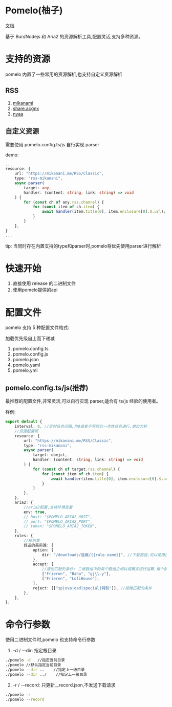 # Pomelo(柚子)

[文档](https://pomelo.pages.dev/)

基于 Bun/Nodejs 和 Aria2 的资源解析工具,配置灵活,支持多种资源。

# 支持的资源

pomelo 内置了一些常用的资源解析,也支持自定义资源解析

## RSS

1. [mikanami](https://mikanani.me/)
2. [share.acgnx](https://share.acgnx.se/)
3. [nyaa](https://nyaa.si/)

## 自定义资源

需要使用 pomelo.config.ts/js 自行实现 parser

demo:

```ts
...
resource: {
    url: "https://mikanani.me/RSS/Classic",
    type: "rss-mikanani",
    async parser(
        target: any,
        handler: (content: string, link: string) => void
    ) {
        for (const ch of any.rss.channel) {
            for (const item of ch.item) {
                await handler(item.title[0], item.enclosure[0].$.url);
            }
        }
    },
}
...
```

tip: 当同时存在内置支持的type和parser时,pomelo将优先使用parser进行解析

# 快速开始

1. 直接使用 release 的二进制文件
2. 使用pomelo提供的api

# 配置文件

pomelo 支持 5 种配置文件格式:

加载优先级自上而下递减

1. pomelo.config.ts
2. pomelo.config.js
3. pomelo.json
4. pomelo.yaml
5. pomelo.yml

## pomelo.config.ts/js(推荐)

最推荐的配置文件,非常灵活,可以自行实现 parser,适合有 ts/js 经验的使用者。

样例:

```typescript
export default {
    interval: 0, //定时任务间隔,为0或者不写则以一次性任务进行,单位为秒
    //资源配置项
    resource: {
        url: "https://mikanani.me/RSS/Classic",
        type: "rss-mikanani",
        async parser(
            target: obejct,
            handler: (content: string, link: string) => void
        ) {
            for (const ch of target.rss.channel) {
                for (const item of ch.item) {
                    await handler(item.title[0], item.enclosure[0].$.url);
                }
            }
        },
    },
    aria2: {
        //aria2配置,支持环境变量
        env: true,
        // host: "$POMELO_ARIA2_HOST",
        // port: "$POMELO_ARIA2_PORT",
        // token: "$POMELO_ARIA2_TOKEN",
    },
    rules: {
        //规则集
        葬送的芙莉莲: {
            option: {
                dir: "/downloads/连载/{{rule.name}}", //下载路径,可以使用{{rule.name}}作为规则名占位符
            },
            accept: [
                //接受匹配的条件: 二维数组中的每个数组之间以或模式进行运算,每个数组内的每个关键词以与模式进行运算
                ["Frieren", "Baha", "gj\\.y"],
                ["Frieren", "LoliHouse"],
            ],
            reject: [["sp|ova|oad|special|特別"]], //拒绝匹配的条件
        },
    },
};
```

# 命令行参数

使用二进制文件时,pomelo 也支持命令行参数

1. -d / --dir: 指定根目录

```bash
./pomelo -d . //指定当前目录
./pomelo //默认指定当前目录
./pomelo --dir ..    //指定上一级目录
./pomelo --dir ../    //指定上一级目录
```

2. -r / --record: 只更新\_\_record.json,不发送下载请求

```bash
./pomelo -r
./pomelo --record
```
